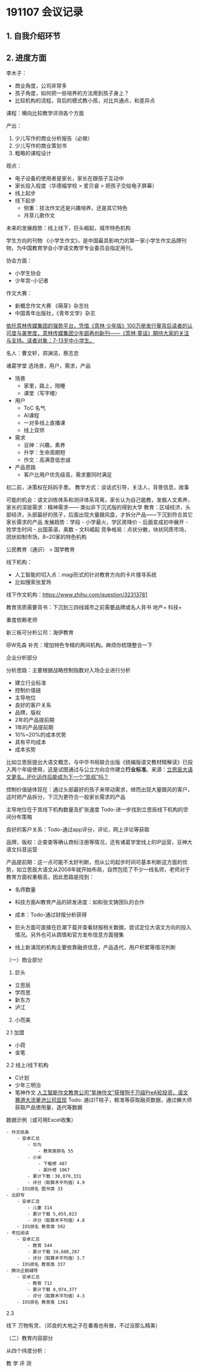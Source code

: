 # 191107 会议记录
## 1. 自我介绍环节

## 2. 进度方面

李木子：

- 商业角度，公司非常多
- 孩子角度，如何把一些培养的方法用到孩子身上？
- 比较机构的流程，背后的模式教小孩，对比共通点，和差异点

课程：横向比较教学评测各个方面

产出：

1. 少儿写作的商业分析报告（必做）
2. 少儿写作的商业策划书
3. 粗略的课程设计

观点：

- 电子设备的使用者是家长，家长在跟孩子互动中
- 家长投入程度（华德福学校 > 爱贝睿 > 把孩子交给电子屏幕）
- 线上起步
- 线下起步
	- 侧重：技法作文还是兴趣培养，还是其它特色
	- 月芽儿歌作文

未来的发展趋势：线上线下，巨头崛起，城市特色机构

学生方向的刊物
《小学生作文》，是中国最具影响力的第一家小学生作文品牌刊物，为中国教育学会小学语文教学专业委员会指定用刊。

协会方面：

- 小学生协会
- 少年宫-小记者

作文大赛：

- 新概念作文大赛 《萌芽》杂志社
- 中国青年出版社，《青年文学》杂志

[依托意林传媒集团的强势平台，凭借《意林·少年版》100万册发行量背后读者的认可度与美誉度，意林传媒集团少年部再创新刊——《意林·童话》期待大家的关注与支持。读者对象：7-13岁中小学生。](http://blog.sina.com.cn/s/blog_7d87681c0100vpeb.html)

名人：曹文轩，郑渊洁，蔡志忠

诸葛学堂
选场景，用户，需求，产品

- 场景
	- 家里，路上，陪睡
	- 课堂（写字楼）
- 用户
	- ToC 名气
	- AI课程
	- 一对多线上直播课
	- 线上双师
- 需求
	- 豆神：兴趣，素养
	- 升学：生命周期短
	- 作文：高满意低忠诚
- 产品思路
	- 客户比用户优先级高，需求要同时满足

初二前，决策权在妈妈手里。
教学方式：谈话式引导，关注人，背景信息，故事

可能的机会：语文训练体系和测评体系背离，家长认为自己能教，发掘人文素养，家长的深层需求：精神需求—— 类似非下沉式版的得到大学
教育：区域经济，头部经济，头部最好的孩子，后面出现大量跟风盘，才拆分产品——下沉到符合其它家长需求的产品
发展趋势：学段 - 小学最火，学区房降价 - 后面变成初中展开 - 抢学生时间 - 出国英语，奥数 - 文科崛起
竞争格局：点状分散，块状同质市场，团状抑制市场，8~20家的特色机构

公民教育（通识） > 国学教育

线下机构：

- 人工智能的切入点：magi形式的针对教育方向的卡片搜寻系统
- 比如搜索张爱玲

线下作文机构：https://www.zhihu.com/question/32313781

教育资质需要背书：下沉到三四线城市之前需要品牌或名人背书
地产+
科技+





重度依赖老师

新三板可分析公司：海伊教育

@W先森 补充：增加特色专精的两间机构。麻烦你梳理整合一下

企业分析部分

分析思路：主要根据战略控制指数对入场企业进行分析

- 建立行业标准
- 控制价值链
- 主导地位
- 良好的客户关系
- 品牌，版权
- 2年的产品提前期
- 1年的产品提前期
- 10%~20%的成本优势
- 具有平均成本
- 成本劣势

比如立思辰提出大语文概念，与中华书局联合出版《统编版语文教材精解读》已投入两个年级使用，这是试图通过与公立方向合作建立**行业标准**。来源：[立思辰大语文更名，IP化运作后能成为下一个“凯叔”吗？](https://www.sohu.com/a/341591991_112831)

控制价值链体现在：通过头部最好的孩子来带动需求，继而出现大量跟风的客户，这时把产品拆分，下沉为更符合一般家长需求的产品

主导地位在于其线下机构数量及扩张速度 Todo-进一步找到立思辰线下机构的空间分布策略

良好的客户关系：Todo-通过app评分，评论，网上评论等获取

品牌，版权：企查查等确认商标注册等情况，还有诸葛学堂线上的IP运营，豆神大语文抖音运营

产品提前期：这一点可能不太好判断，但从公司起步时间可基本判断这方面的优势，如立思辰大语文从2008年就开始布局，自然包揽了不少一线名师，老师对于教育方面权重极高，因此思路是找到：

- 名师数量
- 科技方面AI教育产品的研发进度：如和张文铸团队的合作
- 成本：Todo-通过财报分析获得


- 巨头方面可直接在巨潮下载并查看财报相关数据，尝试定位大语文方向的投入情况。另外也可从舆情和官方发布信息方面搜集
- 线上新涌现的机构主要依靠融资信息，产品迭代，用户积累等情况判断

（一）商业部分

1. 巨头

- 立思辰
- 学而思
- 新东方
- 泸江

2. 小而美

2.1 加盟

- 小荷
- 金笔

2.2 线上/线下机构

- C计划
- 少年三明治
- 笔神作文
[人工智能作文教育公司“笔神作文”获搜狗千万级PreA轮投资，语文赛道大流量池公司显现](http://finance.sina.com.cn/stock/relnews/us/2019-10-21/doc-iicezuev3613806.shtml)
Todo: 通过IT桔子，鲸准等获取融资数据，通过蝉大师获取产品使用量，迭代等数据

数据示例（或可用Excel收集）

```
- 作文纸条
	- 安卓汇总
		- 华为
			- 教育类排名 55
		- 小米
			- 下载榜 487
			- 飙升榜 1067
		- 累计下载：30,070,331
		- 评分（取算术平均值）4.9
	- IOS排名 图书类 33
- 云舒写
	- 安卓汇总
		- 儿童 314
		- 累计下载 5,055,023
		- 评分（取算术平均值）4.8
	- IOS排名 教育类 592
- 考拉阅读
	- 安卓汇总
		- 教育 544
		- 累计下载 34,608,287
		- 评分（取算术平均值）3.7
	- IOS排名 教育类 337
- 腾讯企鹅辅导
	- 安卓汇总
		- 教育 712
		- 累计下载 8,974,377
		- 评分（取算术平均值）4.3
	- IOS排名 教育类 1361
```

2.3

线下 万物有灵、（邓良的大地之子在番禺也有做，不过没那么精美）

（二）教育内容部分

从四个纬度分析：

教
学
评
测